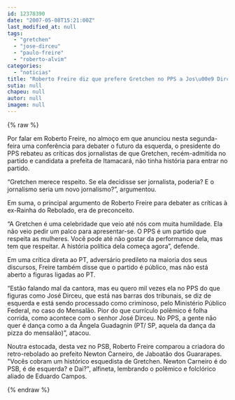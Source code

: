 ```yaml
---
id: 12378390
date: "2007-05-08T15:21:00Z"
last_modified_at: null
tags:
  - "gretchen"
  - "jose-dirceu"
  - "paulo-freire"
  - "roberto-alvim"
categories:
  - "noticias"
title: "Roberto Freire diz que prefere Gretchen no PPS a Jos\u00e9 Dirceu"
sutia: null
chapeu: null
autor: null
imagem: null
---
```

{% raw %}
<p><p><font face=\"&quot;&quot;&quot;&quot;&quot;&quot;Verdana&quot;&quot;&quot;&quot;&quot;&quot;\">Por falar em Roberto Freire, no almo&ccedil;o em que anunciou nesta segunda-feira uma confer&ecirc;ncia para debater o futuro da esquerda, o presidente do PPS rebateu as cr&iacute;ticas dos jornalistas de que Gretchen, rec&eacute;m-admitida no partido e candidata a prefeita de Itamacar&aacute;, n&atilde;o tinha hist&oacute;ria para entrar no partido.</font></p></p>
<p><p><font face=\"&quot;&quot;&quot;&quot;&quot;&quot;Verdana&quot;&quot;&quot;&quot;&quot;&quot;\">&ldquo;Gretchen merece respeito. Se ela decidisse ser jornalista, poderia? E o jornalismo seria um novo jornalismo?&rdquo;, argumentou.</font></p></p>
<p><p><font face=\"&quot;&quot;&quot;&quot;&quot;&quot;Verdana&quot;&quot;&quot;&quot;&quot;&quot;\">Em suma, o principal argumento de Roberto Freire para debater as cr&iacute;ticas &agrave; ex-Rainha do Rebolado, era de preconceito.</font></p></p>
<p><p><font face=\"&quot;&quot;&quot;&quot;&quot;&quot;Verdana&quot;&quot;&quot;&quot;&quot;&quot;\">&ldquo;A Gretchen &eacute; uma celebridade que veio at&eacute; n&oacute;s com muita humildade. Ela n&atilde;o veio pedir um palco para apresentar-se. O PPS &eacute; um partido que respeita as mulheres. Voc&ecirc; pode at&eacute; n&atilde;o gostar da performance dela, mas tem que respeitar. A hist&oacute;ria pol&iacute;tica dela come&ccedil;a agora&rdquo;, defende.</font></p></p>
<p><p><font face=\"&quot;&quot;&quot;&quot;&quot;&quot;Verdana&quot;&quot;&quot;&quot;&quot;&quot;\">Em uma cr&iacute;tica direta ao PT, advers&aacute;rio predileto na maioria dos seus discursos, Freire tamb&eacute;m disse que o partido &eacute; p&uacute;blico, mas n&atilde;o est&aacute; aberto a figuras ligadas ao PT.</font></p></p>
<p><p><font face=\"&quot;&quot;&quot;&quot;&quot;&quot;Verdana&quot;&quot;&quot;&quot;&quot;&quot;\">&ldquo;Est&atilde;o falando mal da cantora, mas eu quero mil vezes ela no PPS do que figuras como Jos&eacute; Dirceu, que est&aacute; nas barras dos tribunais, se diz de esquerda e est&aacute; sendo processado como criminoso, pelo Minist&eacute;rio P&uacute;blico Federal, no caso do Mensal&atilde;o. Pior do que curr&iacute;culo pol&ecirc;mico &eacute; folha corrida, como acontece com o senhor Jos&eacute; Dirceu. No PPS, a gente n&atilde;o quer &eacute; dan&ccedil;a como a da &Acirc;ngela <font size=\"&quot;2&quot;\">Guadagnin (PT/ SP, </font>aquela da dan&ccedil;a da pizza do mensal&atilde;o)&rdquo;, atacou.</font></p></p>
<p><p><font face=\"&quot;&quot;&quot;&quot;&quot;&quot;Verdana&quot;&quot;&quot;&quot;&quot;&quot;\">Noutra estocada, desta vez no PSB, Roberto Freire comparou a criadora do retro-rebolado ao prefeito Newton Carneiro, de Jaboat&atilde;o dos Guararapes. &quot;Voc&ecirc;s cobram um hist&oacute;rico esquedista de Gretchen. Newton Carneiro &eacute; do PSB, &eacute; de esquerda? e Dai?&quot;, alfineta, lembrando o pol&ecirc;mico e folcl&oacute;rico aliado de Eduardo Campos.</font></p> </p>
{% endraw %}